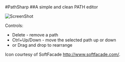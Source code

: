 ﻿#PathSharp
##A simple and clean PATH editor

![ScreenShot](https://raw.github.com/ianobermiller/PathSharp/master/screenshots/ss.png)

Controls:
 * Delete - remove a path
 * Ctrl+Up/Down - move the selected path up or down
 * or Drag and drop to rearrange

Icon courtesy of SoftFacade <http://www.softfacade.com/>.